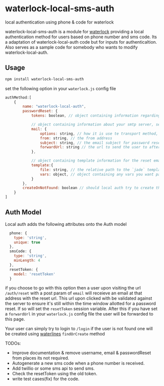 # waterlock-local-sms-auth
local authentication using phone &amp; code for waterlock

waterlock-local-sms-auth is a module for [waterlock](http://waterlock.ninja/)
providing a local authentication method for users based on phone number and sms code.
Its a adaptation of waterlock-local-auth code but for inputs for authenticaltion.
Also serves as a sample code for somebody who wants to modify waterlock-local-auth.

## Usage

```bash
npm install waterlock-local-sms-auth
```

set the following option in your `waterlock.js` config file

```js
authMethod:[
	{
		name: "waterlock-local-auth",
		passwordReset: {
			tokens: boolean, // object containing information regarding password resets

			// object containing information about your smtp server, see nodemailer
			mail: {
				options: string, // how it is use te transport method, see nodemailer
				from: string, // the from address
				subject: string, // the email subject for password reset emails
				forwardUrl: string // the url to send the user to after they have clicked the password reset link in their inbox (e.g. a form on your site which POST to `/auth/reset`)
			},

			// object containing template information for the reset emails
			template:{
				file: string, // the relative path to the `jade` template for the reset emails
				vars: object, // object containing any vars you want passed to the template for rendering
			}
		},
		createOnNotFound: boolean // should local auth try to create the user on a failed login attempt, good if you do not want to implement a registration form.
	}
]
```

## Auth Model
Local auth adds the following attributes onto the Auth model

```js
  phone: {
    type: 'string',
    unique: true
  },
  smsCode: {
    type: 'string',
    minLength: 4
  },
  resetToken: {
    model: 'resetToken'
  }
```

if you choose to go with this option then a user upon visiting the url `/auth/reset` with a post param of `email` will receieve an email at that address with the reset url. This url upon clicked with be validated against the server to ensure it's still within the time window allotted for a password reset. If so will set the `resetToken` session variable. After this if you have set a `forwardUrl` in your `waterlock.js` config file the user will be forwarded to this page.

Your user can simply try to login to `/login` if the user is not found one will be created using [waterlines](https://github.com/balderdashy/waterline) `findOrCreate` method

TODOs:
* Improve documentation & remove username, email & passwordReset from places its not required.
* Autogenerate a new sms code when a phone number is received.
* Add twillio or some sms api to send sms.
* Check the resetToken using the old token.
* write test cases(fix) for the code.
